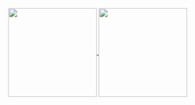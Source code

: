<a href="https://github.com/anuraghazra/github-readme-stats">
  <img height=180 align="center" src="https://github-readme-streak-stats-weld.vercel.app?user=KjetilIN&theme=black-ice" />
</a>
<a href="https://github.com/anuraghazra/github-readme-stats">
  <img height=180 align="center" src="https://github-readme-stats.vercel.app/api/top-langs/?username=KjetilIN&layout=compact&theme=dark&hide=jupyter%20notebook,tex&size_weight=0.8&count_weight=0.8" />
</a>
